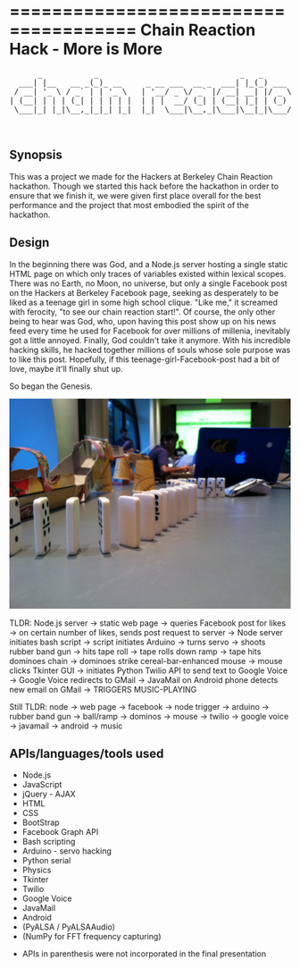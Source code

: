 ======================================
Chain Reaction Hack - More is More
======================================

<pre>
      _           _                              _   _             
  ___| |__   __ _(_)_ __     _ __ ___  __ _  ___| |_(_) ___  _ __  
 / __| '_ \ / _` | | '_ \   | '__/ _ \/ _` |/ __| __| |/ _ \| '_ \ 
| (__| | | | (_| | | | | |  | | |  __/ (_| | (__| |_| | (_) | | | |
 \___|_| |_|\__,_|_|_| |_|  |_|  \___|\__,_|\___|\__|_|\___/|_| |_|
                                                                   
 </pre>

Synopsis
-------------------------------------------

This was a project we made for the Hackers at Berkeley Chain Reaction
hackathon. Though we started this hack before the hackathon in order to
ensure that we finish it, we were given first place overall for the best
performance and the project that most embodied the spirit of the
hackathon.

Design
-------------------------------------------

In the beginning there was God, and a Node.js server hosting a single
static HTML page on which only traces of variables existed within lexical
scopes. There was no Earth, no Moon, no universe, but only a single
Facebook post on the Hackers at Berkeley Facebook page, seeking as
desperately to be liked as a teenage girl in some high school clique. "Like
me," it screamed with ferocity, "to see our chain reaction start!". Of
course, the only other being to hear was God, who, upon having this post
show up on his news feed every time he used for Facebook for over millions
of millenia, inevitably got a little annoyed. Finally, God couldn't take it
anymore. With his incredible hacking skills, he hacked together millions of
souls whose sole purpose was to like this post. Hopefully, if this
teenage-girl-Facebook-post had a bit of love, maybe it'll finally shut up.

So began the Genesis.

![Alt text](./photo.JPG "The Chain Reaction")


TLDR: Node.js server -> static web page -> queries Facebook post for likes
-> on certain number of likes, sends post request to server -> Node server
initiates bash script -> script initiates Arduino -> turns servo -> shoots
rubber band gun -> hits tape roll -> tape rolls down ramp -> tape hits
dominoes chain -> dominoes strike cereal-bar-enhanced mouse -> mouse clicks
Tkinter GUI -> initiates Python Twilio API to send text to Google Voice ->
Google Voice redirects to GMail -> JavaMail on Android phone detects new
email on GMail -> TRIGGERS MUSIC-PLAYING

Still TLDR: node -> web page -> facebook -> node trigger -> arduino ->
rubber band gun -> ball/ramp -> dominos -> mouse -> twilio -> google voice
-> javamail -> android -> music


APIs/languages/tools used
-------------------------------------------

- Node.js
- JavaScript
- jQuery - AJAX
- HTML
- CSS
- BootStrap
- Facebook Graph API
- Bash scripting
- Arduino - servo hacking
- Python serial
- Physics
- Tkinter
- Twilio
- Google Voice
- JavaMail
- Android
- (PyALSA / PyALSAAudio)
- (NumPy for FFT frequency capturing)

* APIs in parenthesis were not incorporated in the final presentation
